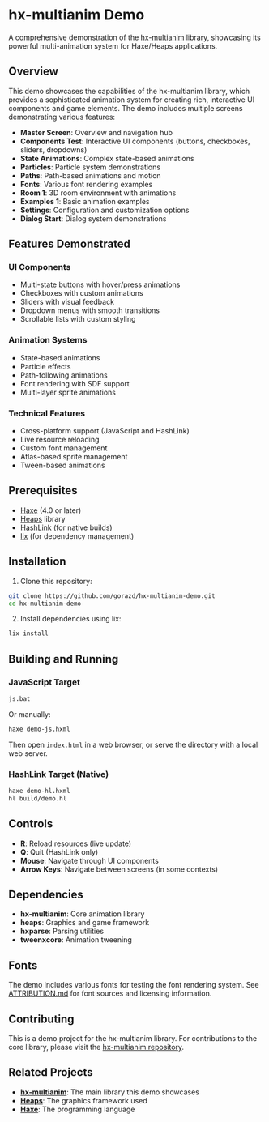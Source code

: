 # hx-multianim Demo

A comprehensive demonstration of the [hx-multianim](https://github.com/bh213/hx-multianim) library, showcasing its powerful multi-animation system for Haxe/Heaps applications.

## Overview

This demo showcases the capabilities of the hx-multianim library, which provides a sophisticated animation system for creating rich, interactive UI components and game elements. The demo includes multiple screens demonstrating various features:

- **Master Screen**: Overview and navigation hub
- **Components Test**: Interactive UI components (buttons, checkboxes, sliders, dropdowns)
- **State Animations**: Complex state-based animations
- **Particles**: Particle system demonstrations
- **Paths**: Path-based animations and motion
- **Fonts**: Various font rendering examples
- **Room 1**: 3D room environment with animations
- **Examples 1**: Basic animation examples
- **Settings**: Configuration and customization options
- **Dialog Start**: Dialog system demonstrations

## Features Demonstrated

### UI Components
- Multi-state buttons with hover/press animations
- Checkboxes with custom animations
- Sliders with visual feedback
- Dropdown menus with smooth transitions
- Scrollable lists with custom styling

### Animation Systems
- State-based animations
- Particle effects
- Path-following animations
- Font rendering with SDF support
- Multi-layer sprite animations

### Technical Features
- Cross-platform support (JavaScript and HashLink)
- Live resource reloading
- Custom font management
- Atlas-based sprite management
- Tween-based animations

## Prerequisites

- [Haxe](https://haxe.org/) (4.0 or later)
- [Heaps](https://heaps.io/) library
- [HashLink](https://hashlink.haxe.org/) (for native builds)
- [lix](https://github.com/lix-pm/lix.client) (for dependency management)

## Installation

1. Clone this repository:
```bash
git clone https://github.com/gorazd/hx-multianim-demo.git
cd hx-multianim-demo
```

2. Install dependencies using lix:
```bash
lix install
```

## Building and Running

### JavaScript Target
```bash
js.bat
```

Or manually:
```bash
haxe demo-js.hxml
```

Then open `index.html` in a web browser, or serve the directory with a local web server.

### HashLink Target (Native)
```bash
haxe demo-hl.hxml
hl build/demo.hl
```

## Controls

- **R**: Reload resources (live update)
- **Q**: Quit (HashLink only)
- **Mouse**: Navigate through UI components
- **Arrow Keys**: Navigate between screens (in some contexts)

## Dependencies

- **hx-multianim**: Core animation library
- **heaps**: Graphics and game framework
- **hxparse**: Parsing utilities
- **tweenxcore**: Animation tweening

## Fonts

The demo includes various fonts for testing the font rendering system. See [ATTRIBUTION.md](ATTRIBUTION.md) for font sources and licensing information.

## Contributing

This is a demo project for the hx-multianim library. For contributions to the core library, please visit the [hx-multianim repository](https://github.com/gorazd/hx-multianim).


## Related Projects

- **[hx-multianim](https://github.com/bh213/hx-multianim)**: The main library this demo showcases
- **[Heaps](https://heaps.io/)**: The graphics framework used
- **[Haxe](https://haxe.org/)**: The programming language

